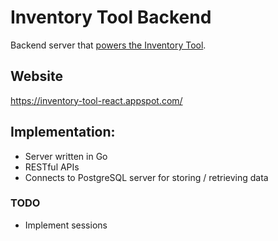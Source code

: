 # Inventory Tool Backend
Backend server that [powers the Inventory Tool](https://github.com/alexxbull/inventory-tool).

## Website
https://inventory-tool-react.appspot.com/

## Implementation:
- Server written in Go
- RESTful APIs
- Connects to PostgreSQL server for storing / retrieving data

### TODO
* Implement sessions
